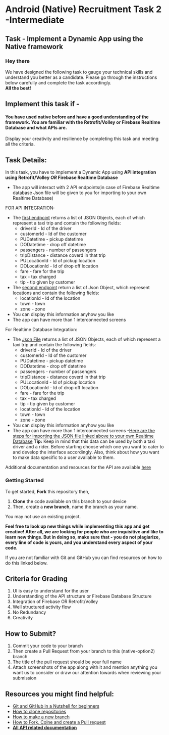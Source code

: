 # Android (Native) Recruitment Task 2 -Intermediate
## Task - Implement a Dynamic App using the Native framework

[comment]: <> (greetings)
### Hey there
We have designed the following task to gauge your technical skills and understand you better as a candidate. Please go through the instructions below carefully and complete the task accordingly.<br/>
<strong>All the best!</strong>

[comment]: <> (who is this task for)
## Implement this task if -
#### You have used native before and have a good understanding of the framework. You are familiar with the Retrofit/Volley or Firebase Realtime Database and what APIs are.
Display your creativity and resilience by completing this task and meeting all the criteria.

[comment]: <> (outline details)
## Task Details:
In this task, you have to implement a Dynamic App using <b>API integration using  Retrofit/Volley <i>OR</i> Firebase Realtime Database</b>
- The app will interact with 2 API endpoints(in case of Firebase Realtime database Json file will be given to you for importing to your own Realtime Database)

FOR API INTEGRATION:
- The [first endpoint]() returns a list of JSON Objects, each of which represent a taxi trip and contain the following fields:
  - driverId - Id of the driver 
  - customerId - Id of the customer
  - PUDatetime - pickup datetime
  - DODatetime - drop off datetime
  - passengers - number of passengers
  - tripDistance - distance coverd in that trip
  - PULocationId - Id of pickup location
  - DOLocationId - Id of drop off location
  - fare - fare for the trip
  - tax - tax charged
  - tip - tip given by customer
- The [second endpoint]() return a list of Json Object, which represent locations and contain the following fields:
  - locationId - Id of the location
  - town - town
  - zone - zone
- You can display this information anyhow you like
- The app can have more than 1 interconnected screens

For Realtime Database Integration:
- The [Json File](https://drive.google.com/file/d/1fxRIeKsA7XxbQw3KJQzIKbUTqxPguHhD/view?usp=sharing) returns a list of JSON Objects, each of which represent a taxi trip and contain the following fields:
  - driverId - Id of the driver 
  - customerId - Id of the customer
  - PUDatetime - pickup datetime
  - DODatetime - drop off datetime
  - passengers - number of passengers
  - tripDistance - distance coverd in that trip
  - PULocationId - Id of pickup location
  - DOLocationId - Id of drop off location
  - fare - fare for the trip
  - tax - tax charged
  - tip - tip given by customer
  - locationId - Id of the location
  - town - town
  - zone - zone
- You can display this information anyhow you like
- The app can have more than 1 interconnected screens
-[Here are the steps for importing the JSON file linked above to your own Realtime Database](https://drive.google.com/drive/folders/1OFi3XIEF8HYIqD-sL1oad7MuFFu-Wea5?usp=sharing)
<b>Tip:</b> Keep in mind that this data can be used by both a taxi driver and a rider. Before starting choose which one you want to cater to and develop the interface accordingly. Also, think about how you want to make data specific to a user available to them.

Additional documentation and resources for the API are available [here]()

### Getting Started
To get started, <b>Fork</b> this repository then,
1. <b>Clone</b> the code available on this branch to your device
2. Then, create a <b>new branch</b>, name the branch as your name.

You may not use an existing project.

<b>Feel free to look up new things while implementing this app and get creative! After all, we are looking for people who are inquisitive and like to learn new things.
But in doing so, make sure that - you do not plagiarize, every line of code is yours, and you understand every aspect of your code.</b>

If you are not familiar with Git and GitHub you can find resources on how to do this linked below.

[comment]: <> (criteria for grading)
## Criteria for Grading
1. UI is easy to understand for the user
2. Understanding of the API structure or Firebase Database Structure
3. Integration of Firebase OR Retrofit/Volley
4. Well structured activity flow
5. No Redundancy
6. Creativity

[comment]: <> (submission process)
## How to Submit?
1. Commit your code to your branch
2. Then create a Pull Request from your branch to this (native-option2) branch
3. The title of the pull request should be your full name
4. Attach screenshots of the app along with it and mention anything you want us to consider or draw our attention towards when reviewing your submission

[comment]: <> (link resources)
## Resources you might find helpful:
- [Git and GitHub in a Nutshell for beginners](https://www.educative.io/blog/git-github-tutorial-beginners?aid=5082902844932096&utm_source=google&utm_medium=cpc&utm_campaign=blog-dynamic&utm_term=&utm_campaign=Dynamic+-+Blog&utm_source=adwords&utm_medium=ppc&hsa_acc=5451446008&hsa_cam=8090938743&hsa_grp=82569843726&hsa_ad=396819070286&hsa_src=g&hsa_tgt=aud-470569448294:dsa-837938538428&hsa_kw=&hsa_mt=b&hsa_net=adwords&hsa_ver=3&gclid=CjwKCAjwyvaJBhBpEiwA8d38vA2eGdONsKZargIvj9wsLW9U48FiErSNeoWqsWP5e4WrwPSb4Lc2GRoC4WAQAvD_BwE#what-is)
- [How to clone repositories](https://docs.github.com/en/repositories/creating-and-managing-repositories/cloning-a-repository)
- [How to make a new branch](https://www.educative.io/edpresso/git-branch-command?aid=5082902844932096&utm_source=google&utm_medium=cpc&utm_campaign=edpresso-dynamic&utm_term=&utm_campaign=Dynamic+-+Edpresso&utm_source=adwords&utm_medium=ppc&hsa_acc=5451446008&hsa_cam=8092184362&hsa_grp=86276435689&hsa_ad=397226000870&hsa_src=g&hsa_tgt=aud-470569448294:dsa-837376625453&hsa_kw=&hsa_mt=b&hsa_net=adwords&hsa_ver=3&gclid=CjwKCAjwyvaJBhBpEiwA8d38vE443-9M60MiKwhm52L399DUeuANM80hpBca-fIcY5uVGuqSa-agMRoC410QAvD_BwE)
- [How to Fork, Colne and create a Pull request](https://opensource.com/article/19/7/create-pull-request-github)
- [<b>All API related documentation</b>]()

